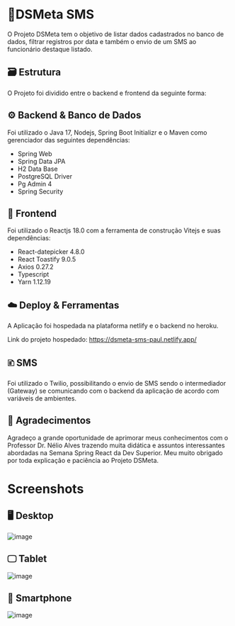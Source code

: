 # 📱DSMeta SMS 
O Projeto DSMeta tem o objetivo de listar dados cadastrados no banco de dados, filtrar registros por data e também o envio de um SMS ao funcionário destaque listado.

## 🗃️ Estrutura

O Projeto foi dividido entre o backend e frontend da seguinte forma:

## ⚙️ Backend & Banco de Dados

Foi utilizado o Java 17, Nodejs, Spring Boot Initializr e o Maven como gerenciador das seguintes dependências:

* Spring Web
* Spring Data JPA
* H2 Data Base
* PostgreSQL Driver
* Pg Admin 4
* Spring Security

## 🌟 Frontend

Foi utilizado o Reactjs 18.0 com a ferramenta de construção Vitejs e suas dependências:

* React-datepicker 4.8.0
* React Toastify 9.0.5
* Axios 0.27.2
* Typescript
* Yarn 1.12.19

## ☁️ Deploy & Ferramentas

A Aplicação foi hospedada na plataforma netlify e o backend no heroku.

Link do projeto hospedado: https://dsmeta-sms-paul.netlify.app/

## 🗈 SMS

Foi utilizado o Twilio, possibilitando o envio de SMS sendo o intermediador (Gateway) se comunicando com o backend da aplicação de acordo com variáveis de ambientes.

## 🎉 Agradecimentos

Agradeço a grande oportunidade de aprimorar meus conhecimentos com o Professor Dr. Nélio Alves trazendo muita didática e assuntos interessantes abordadas na Semana Spring React da Dev Superior. Meu muito obrigado por toda explicação e paciência ao Projeto DSMeta.

# Screenshots

## 🖥️ Desktop
![image](https://user-images.githubusercontent.com/15272145/202828325-6b26add0-ce9a-4883-8ddd-23e539cd9518.png)

## 🖵 Tablet
![image](https://user-images.githubusercontent.com/15272145/202828436-15062822-5680-43b4-b1f9-351e060a6be2.png)

## 📱 Smartphone
![image](https://user-images.githubusercontent.com/15272145/202828534-39b496d3-218d-4cbf-be78-a922fcdccd1a.png)

